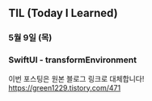 ## TIL (Today I Learned)

### 5월 9일 (목)    
### SwiftUI - transformEnvironment    
이번 포스팅은 원본 블로그 링크로 대체합니다!   
https://green1229.tistory.com/471       
